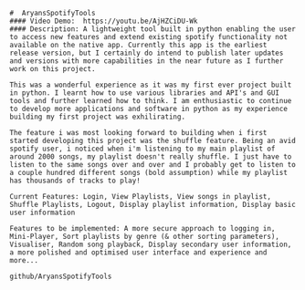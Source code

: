     #  AryansSpotifyTools
    #### Video Demo:  https://youtu.be/AjHZCiDU-Wk
    #### Description: A lightweight tool built in python enabling the user to access new features and extend existing spotify functionality not available on the native app. Currently this app is the earliest release version, but I certainly do intend to publish later updates and versions with more capabilities in the near future as I further work on this project.

    This was a wonderful experience as it was my first ever project built in python. I learnt how to use various libraries and API's and GUI tools and further learned how to think. I am enthusiastic to continue to develop more applications and software in python as my experience building my first project was exhilirating.

    The feature i was most looking forward to building when i first started developing this project was the shuffle feature. Being an avid spotify user, i noticed when i'm listening to my main playlist of around 2000 songs, my playlist doesn't really shuffle. I just have to listen to the same songs over and over and I probably get to listen to a couple hundred different songs (bold assumption) while my playlist has thousands of tracks to play!

    Current Features: Login, View Playlists, View songs in playlist, Shuffle Playlists, Logout, Display playlist information, Display basic user information

    Features to be implemented: A more secure approach to logging in, Mini-Player, Sort playlists by genre (& other sorting parameters), Visualiser, Random song playback, Display secondary user information, a more polished and optimised user interface and experience and more...

    github/AryansSpotifyTools